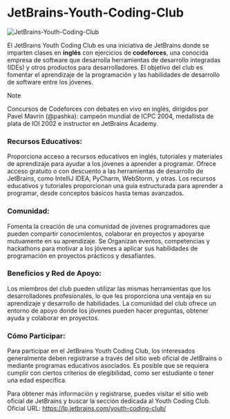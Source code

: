 # JetBrains-Youth-Coding-Club

![JetBrains-Youth-Coding-Club](https://github.com/user-attachments/assets/688fb9c9-c8a7-4323-8d8a-f745765ac646)

El JetBrains Youth Coding Club es una iniciativa de JetBrains donde se imparten clases en **inglés** con ejercicios de **codeforces**, una conocida empresa de software que desarrolla herramientas de desarrollo integradas (IDEs) y otros productos para desarrolladores.
El objetivo del club es fomentar el aprendizaje de la programación y las habilidades de desarrollo de software entre los jóvenes.

> [!NOTE]
> Concursos de Codeforces con debates en vivo en inglés, dirigidos por Pavel Mavrin (@pashka): campeón mundial de ICPC 2004, medallista de plata de IOI 2002 e instructor en JetBrains Academy.

### Recursos Educativos:

Proporciona acceso a recursos educativos en inglés, tutoriales y materiales de aprendizaje para ayudar a los jóvenes a aprender a programar.
Ofrece acceso gratuito o con descuento a las herramientas de desarrollo de JetBrains, como IntelliJ IDEA, PyCharm, WebStorm, y otras.
Los recursos educativos y tutoriales proporcionan una guía estructurada para aprender a programar, desde conceptos básicos hasta temas avanzados.

### Comunidad:

Fomenta la creación de una comunidad de jóvenes programadores que pueden compartir conocimientos, colaborar en proyectos y apoyarse mutuamente en su aprendizaje.
Se Organizan eventos, competencias y hackathons para motivar a los jóvenes a aplicar sus habilidades de programación en proyectos prácticos y desafiantes.

### Beneficios y Red de Apoyo:

Los miembros del club pueden utilizar las mismas herramientas que los desarrolladores profesionales, lo que les proporciona una ventaja en su aprendizaje y desarrollo de habilidades.
La comunidad del club ofrece un entorno de apoyo donde los jóvenes pueden hacer preguntas, obtener ayuda y colaborar en proyectos.

### Cómo Participar:

Para participar en el JetBrains Youth Coding Club, los interesados generalmente deben registrarse a través del sitio web oficial de JetBrains o mediante programas educativos asociados.
Es posible que se requiera cumplir con ciertos criterios de elegibilidad, como ser estudiante o tener una edad específica.

Para obtener más información y registrarse, puedes visitar el sitio web oficial de JetBrains y buscar la sección dedicada al Youth Coding Club.
Oficial URL: https://lp.jetbrains.com/youth-coding-club/
